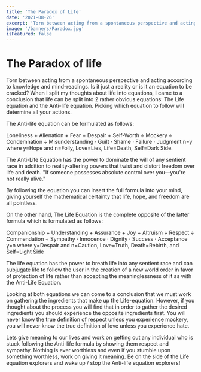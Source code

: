 ```yaml
---
title: 'The Paradox of Life'
date: '2021-08-26'
excerpt: 'Torn between acting from a spontaneous perspective and acting according to knowledge and mind-readings. Is it just a reality or is it an equation to be cracked? When I split my thoughts about life into equations..'
image: '/banners/Paradox.jpg'
isFeatured: false
---
```


# The Paradox of life

Torn between acting from a spontaneous perspective and acting according to knowledge and mind-readings. Is it just a reality or is it an equation to be cracked? When I split my thoughts about life into equations, I came to a conclusion that life can be split into 2 rather obvious equations: The Life equation and the Anti-life equation. Picking which equation to follow will determine all your actions.

The Anti-life equation can be formulated as follows:

Loneliness + Alienation + Fear + Despair + Self-Worth ÷ Mockery ÷ Condemnation ÷ Misunderstanding ⋅ Guilt ⋅ Shame ⋅ Failure ⋅ Judgment n=y where y=Hope and n=Folly, Love=Lies, Life=Death, Self=Dark Side.

The Anti-Life Equation has the power to dominate the will of any sentient race in addition to reality-altering powers that twist and distort freedom over life and death. "If someone possesses absolute control over you—you're not really alive."

By following the equation you can insert the full formula into your mind, giving yourself the mathematical certainty that life, hope, and freedom are all pointless.

On the other hand, The Life Equation is the complete opposite of the latter formula which is formulated as follows:

Companionship + Understanding + Assurance + Joy + Altruism ÷ Respect ÷ Commendation ÷ Sympathy ⋅ Innocence ⋅ Dignity ⋅ Success ⋅ Acceptance y=n where y=Despair and n=Caution, Love=Truth, Death=Rebirth, and Self=Light Side

The life equation has the power to breath life into any sentient race and can subjugate life to follow the user in the creation of a new world order in favor of protection of life rather than accepting the meaninglessness of it as with the Anti-Life Equation.

Looking at both equations we can come to a conclusion that we must work on gathering the ingredients that make up the Life-equation. However, if you thought about the process you will find that in order to gather the desired ingredients you should experience the opposite ingredients first. You will never know the true definition of respect unless you experience mockery, you will never know the true definition of love unless you experience hate.

Lets give meaning to our lives and work on getting out any individual who is stuck following the Anti-life formula by showing them respect and sympathy. Nothing is ever worthless and even if you stumble upon something worthless, work on giving it meaning. Be on the side of the Life equation explorers and wake up / stop the Anti-life equation explorers!
